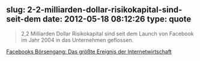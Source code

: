 slug: 2-2-milliarden-dollar-risikokapital-sind-seit-dem
date: 2012-05-18 08:12:26
type: quote
---

> 2,2 Milliarden Dollar Risikokapital sind seit dem Launch von Facebook im Jahr 2004 in das Unternehmen geflossen.

[Facebooks Börsengang: Das größte Ereignis der Internetwirtschaft](http://netzwertig.com/2012/05/18/facebooks-boersengang-das-groeste-ereignis-der-internetwirtschaft/)
